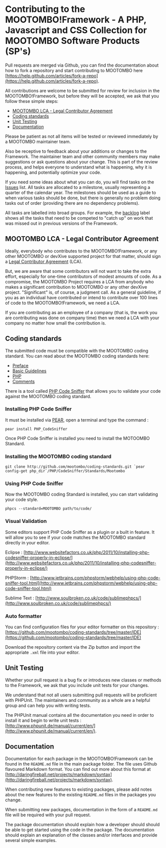 # Contributing to the MOOTOMBO!Framework - A PHP, Javascript and CSS Collection for MOOTOMBO Software Products (SP's)

Pull requests are merged via Github, you can find the documentation about how to fork a repository and start contributing to MOOTOMBO here [https://help.github.com/articles/fork-a-repo](https://help.github.com/articles/fork-a-repo).

All contributions are welcome to be submitted for review for inclusion in the MOOTOMBO!Framework, but before they will be accepted, we ask that you follow these simple steps:

* [MOOTOMBO LCA - Legal Contributor Agreement](#legal-contributor-agreement)
* [Coding standards](#coding-standards)
* [Unit Testing](#unit-testing)
* [Documentation](#documentation)

Please be patient as not all items will be tested or reviewed immediately by a MOOTOMBO maintainer team.

Also be receptive to feedback about your additions or changes to the Framework. The maintainer team and other community members may make suggestions or ask questions about your change. This is part of the review process, and helps everyone to understand what is happening, why it is happening, and potentially optimize your code.

If you need some ideas about what you can do, you will find tasks on the [Issues](https://github.com/mootombo/framework/issues) list. All tasks are allocated to a milestone, usually representing a quarter of the calendar year. The milestones should be used as a guide to when various tasks should be done, but there is generally no problem doing tasks out of order (providing there are no dependency problems).

All tasks are labelled into broad groups. For example, the [backlog](https://github.com/mootombo/framework/issues?labels=backlog&page=1&state=open) label shows all the tasks that need to be competed to "catch up" on work that was missed out in previous versions of the Framework.

## MOOTOMBO LCA - Legal Contributor Agreement

Ideally, everybody who contributes to the MOOTOMBO!Framework, or any other MOOTOMBO or devXive supported project for that matter, should sign a [Legal Contributor Agreement](http://developer.walz.ag/legal-contributor-agreements.html) (LCA).

But, we are aware that some contributors will not want to take the extra effort, especially for one-time contributors of modest amounts of code. As a compromise, the MOOTOMBO Project requires a LCA from anybody who makes a significant contribution to MOOTOMBO or any other devXive project. "Significant" is, of course, a judgment call.  As a general guideline, if you as an individual have contributed or intend to contribute over 100 lines of code to the MOOTOMBO!Framework, we need a LCA.

If you are contributing as an employee of a company (that is, the work you are contributing was done on company time) then we need a LCA with your company no matter how small the contribution is. 


## Coding standards

The submitted code must be compatible with the MOOTOMBO coding standard. You can read about the MOOTOMBO coding standards here:

 * [Preface](docs/coding-standards)
 * [Basic Guidelines](docs/coding-standards)
 * [PHP](docs/php)
 * [Comments](docs/comments)

There is a tool called [PHP Code Sniffer](http://pear.php.net/package/PHP_CodeSniffer) that allows you to validate your code against the MOOTOMBO coding standard.

### Installing PHP Code Sniffer

It must be installed via [PEAR](http://pear.php.net/), open a terminal and type the command :

``pear install PHP_CodeSniffer``

Once PHP Code Sniffer is installed you need to install the MOTOOMBO Standard.

### Installing the MOOTOMBO coding standard

``git clone http://github.com/mootombo/coding-standards.git `pear config-get php_dir`/PHP/CodeSniffer/Standards/Mootombo``

### Using PHP Code Sniffer

Now the MOOTOMBO coding Standard is installed, you can start validating your code style.

`phpcs --standard=MOOTOMBO path/to/code/`

### Visual Validation

Some editors support PHP Code Sniffer as a plugin or a built in feature.
It will allow you to see if your code matches the MOOTOMBO standard directly in your editor.

Eclipse : [http://www.websitefactors.co.uk/php/2011/10/installing-php-codesniffer-properly-in-eclipse/](http://www.websitefactors.co.uk/php/2011/10/installing-php-codesniffer-properly-in-eclipse/)

PHPStorm : [http://www.jetbrains.com/phpstorm/webhelp/using-php-code-sniffer-tool.html](http://www.jetbrains.com/phpstorm/webhelp/using-php-code-sniffer-tool.html)

Sublime Text : [http://www.soulbroken.co.uk/code/sublimephpcs/](http://www.soulbroken.co.uk/code/sublimephpcs/)

### Auto formatter

You can find configuration files for your editor formatter on this repository :
[https://github.com/mootombo/coding-standards/tree/master/IDE](https://github.com/mootombo/coding-standards/tree/master/IDE)

Download the repository content via the Zip button and import the appropriate `.xml` file into your editor.

## Unit Testing

Whether your pull request is a bug fix or introduces new classes or methods to the Framework, we ask that you include unit tests for your changes.

We understand that not all users submitting pull requests will be proficient with PHPUnit. The maintainers and community as a whole are a helpful group and can help you with writing tests.

The PHPUnit manual contains all the documentation you need in order to install it and begin to write unit tests :
[http://www.phpunit.de/manual/current/en/](http://www.phpunit.de/manual/current/en/).

## Documentation

Documentation for each package in the MOOTOMBO!Framework can be found in the `README.md` file in the main package folder. The file uses Github flavoured Markdown format. You can find out more about this format at [http://daringfireball.net/projects/markdown/syntax](http://daringfireball.net/projects/markdown/syntax).

When contributing new features to existing packages, please add notes about the new features to the existing `README.md` files in the packages you change.

When submitting new packages, documentation in the form of a `README.md` file will be required with your pull request.

The package documentation should explain how a developer should should be able to get started using the code in the package. The documentation should explain an explanation of the classes and/or interfaces and provide several simple examples.